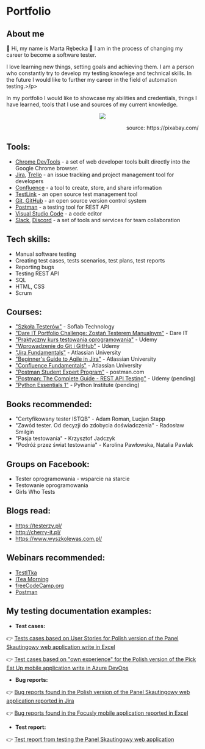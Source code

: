# Portfolio

## About me

📝 Hi, my name is Marta Rębecka  🙂 I am in the process of changing my career to become a software tester. 
<p>I love learning new things, setting goals and achieving them. I am a person who constantly try to develop my testing knowlege and technical skills. In the future I would like to further my career in the field of automation testing.>/p>
<p>In my portfolio I would like to showcase my abilities and credentials, things I have learned, tools that I use and sources of my current knowledge.</p>

<p align="center">
  <img src="https://user-images.githubusercontent.com/49365894/205621838-e29e13e1-e031-4ed9-80ec-b67662cc7c2d.jpg">
</p>
<p align="right">
 source: https://pixabay.com/
<p>

## Tools:
  - [Chrome DevTools](https://developer.chrome.com/) - a set of web developer tools built directly into the Google Chrome browser.
  - [Jira](https://www.atlassian.com/software/jira0), [Trello](https://trello.com/) - an issue tracking and project management tool for developers
  - [Confluence](https://www.atlassian.com/pl/software/confluence) - a tool to create, store, and share information
  - [TestLink](https://testlink.org/) - an open source test management tool
  - [Git, GitHub](https://github.com/) - an open source version control system
  - [Postman](https://www.postman.com/) - a testing tool for REST API
  - [Visual Studio Code](https://code.visualstudio.com/) - a code editor
  - [Slack](https://slack.com/), [Discord](https://discord.com/) - a set of tools and services for team collaboration
  
  ## Tech skills:
  - Manual software testing
  - Creating test cases, tests scenarios, test plans, test reports
  - Reporting bugs
  - Testing REST API
  - SQL
  - HTML, CSS
  - Scrum

## Courses:
  - ["Szkoła Testerów"](https://soflab.pl/) - Soflab Technology
  - ["Dare IT Portfolio Challenge: Zostań Testerem Manualnym"](https://www.dareit.io/) - Dare IT
  - ["Praktyczny kurs testowania oprogramowania"](https://www.udemy.com/course/praktyczny-kurs-testowania-oprogramowania/) - Udemy
  - ["Wprowadzenie do Git i GitHub"](https://www.udemy.com/course/kurs-git-i-github-od-podstaw/) - Udemy
  - ["Jira Fundamentals"](https://university.atlassian.com/student/path/815443-jira-fundamentals?sid_i=0) - Atlassian University
  - ["Beginner's Guide to Agile in Jira"](https://university.atlassian.com/student/page/1117976-the-beginner-s-guide-to-agile-in-jira-course-description?sid_i=8) - Atlassian University
  - ["Confluence Fundamentals"](https://enable.atlassian.com/student/path/861302-confluence-fundamentals) - Atlassian University
  - ["Postman Student Expert Program"](https://www.postman.com/company/student-program/) - postman.com
  - ["Postman: The Complete Guide - REST API Testing"](https://www.udemy.com/course/postman-the-complete-guide/) - Udemy (pending)
  - ["Python Essentials 1"](https://pythoninstitute.org/) - Python Institute (pending)
  
## Books recommended:
  - "Certyfikowany tester ISTQB" - Adam Roman, Lucjan Stapp
  - "Zawód tester. Od decyzji do zdobycia doświadczenia" - Radosław Smilgin
  - "Pasja testowania" - Krzysztof Jadczyk
  - "Podróż przez świat testowania" - Karolina Pawłowska, Natalia Pawlak
  
## Groups on Facebook:
  - Tester oprogramowania - wsparcie na starcie
  - Testowanie oprogramowania
  - Girls Who Tests

## Blogs read:
  - https://testerzy.pl/
  - http://cherry-it.pl/
  - https://www.wyszkolewas.com.pl/

## Webinars recommended:
  - [TestITka](https://www.youtube.com/c/TestITka)
  - [ITea Morning](https://www.youtube.com/c/ITeaMorning)
  - [freeCodeCamp.org](https://www.youtube.com/c/Freecodecamp/featured)
  - [Postman](https://www.youtube.com/c/postman)
  
## My testing documentation examples:
  - **Test cases:**
  
  👉 [Tests cases based on User Stories for Polish version of the Panel Skautingowy web application write in Excel](https://docs.google.com/spreadsheets/d/1kQpe2bKegMlHgqcILOORV9crnnq4-2NE26g2fCcijXo/edit#gid=0)
  
  👉 [Test cases based on "own experience" for the Polish version of the Pick Eat Up mobile application write in Azure DevOps](https://docs.google.com/spreadsheets/d/1t5N5Hsym98lfeW9AT4NE5X66dmUQnUQZnWTCA7Ask_Q/edit?usp=sharing)
  
  - **Bug reports:**
  
  👉 [Bug reports found in the Polish version of the Panel Skautingowy web application reported in Jira](https://docs.google.com/document/d/1qqDj89mzUqHW5eJKUyrQott_4B63Q6G6WX6K-LERA1g/edit)
  
  👉 [Bug reports found in the Focusly mobile application reported in Excel](https://docs.google.com/spreadsheets/d/11KW9XAAVmZzSV3kJgXaHTnYZcknsz-AVZCmFl74_n5I/edit#gid=0)

  - **Test report:**
  
  👉 [Test report from testing the Panel Skautingowy web application](https://docs.google.com/document/d/1wrpqrm4KpSA6VnfO76IjKV2oV1rtMyuoXY-cv7zrdgk/edit)
